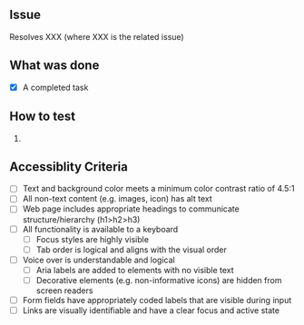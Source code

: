 ## Issue
Resolves XXX (where XXX is the related issue)

## What was done
- [x] A completed task

## How to test
1.

## Accessiblity Criteria

- [ ] Text and background color meets a minimum color contrast ratio of 4.5:1
- [ ] All non-text content (e.g. images, icon) has alt text
- [ ] Web page includes appropriate headings to communicate structure/hierarchy (h1>h2>h3)
- [ ] All functionality is available to a keyboard
  - [ ] Focus styles are highly visible 
  - [ ] Tab order is logical and aligns with the visual order 
- [ ] Voice over is understandable and logical
  - [ ] Aria labels are added to elements with no visible text 
  - [ ] Decorative elements (e.g. non-informative icons) are hidden from screen readers  
- [ ] Form fields have appropriately coded labels that are visible during input 
- [ ] Links are visually identifiable and have a clear focus and active state 
